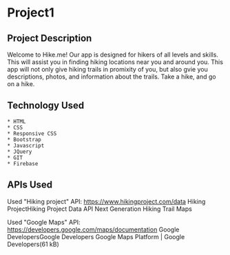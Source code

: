 # Project1

## Project Description
Welcome to Hike.me! Our app is designed for hikers of all levels and skills. This will assist you in  finding hiking locations near you and around you. This app will not only give hiking trails in promixity of you, but also gvie you descriptions, photos, and information about the trails. Take a hike, and go on a hike.


## Technology Used

    * HTML
    * CSS
    * Responsive CSS
    * Bootstrap
    * Javascript
    * JQuery 
    * GIT
    * Firebase

## APIs Used

Used "Hiking project" API: https://www.hikingproject.com/data
Hiking ProjectHiking Project
Data API
Next Generation Hiking Trail Maps

Used "Google Maps" API: https://developers.google.com/maps/documentation
Google DevelopersGoogle Developers
Google Maps Platform  |  Google Developers(61 kB)


